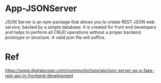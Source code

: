 # App-JSONServer

JSON Server is an npm package that allows you to create REST JSON web service, backed by a simple database. It is created for front end developers and helps to perform all CRUD operations without a proper backend prototype or structure. A valid json file will suffice.
 
 # Ref
 
https://www.digitalocean.com/community/tutorials/json-server-as-a-fake-rest-api-in-frontend-development

